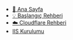 * [🤗 Ana Sayfa](/)
* [💡 Başlangıç Rehberi](/baslangic.md)
* [☁️ Cloudflare Rehberi](/cloudflare.md)
* [IIS Kurulumu](/iis.md)
